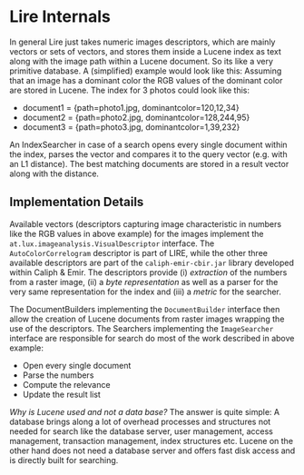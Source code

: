 # Lire Internals
In general Lire just takes numeric images descriptors, which are mainly vectors or sets of vectors, and stores them inside a Lucene index as text along with the image path within a Lucene document. So its like a very primitive database. A (simplified) example would look like this: Assuming that an image has a dominant color the RGB values of the dominant color are stored in Lucene. The index for 3 photos could look like this:

  * document1 = {path=photo1.jpg, dominantcolor=120,12,34}
  * document2 = {path=photo2.jpg, dominantcolor=128,244,95}
  * document3 = {path=photo3.jpg, dominantcolor=1,39,232}

An IndexSearcher in case of a search opens every single document within the index, parses the vector and compares it to the query vector (e.g. with an L1 distance). The best matching documents are stored in a result vector along with the distance.

## Implementation Details
Available vectors (descriptors capturing image characteristic in numbers like the RGB values in above example) for the images implement the ``at.lux.imageanalysis.VisualDescriptor`` interface. The ``AutoColorCorrelogram`` descriptor is part of LIRE, while the other three available descriptors are part of the ``caliph-emir-cbir.jar`` library developed within Caliph & Emir. The descriptors provide (i) *extraction* of the numbers from a raster image, (ii) a *byte representation* as well as a parser for the very same representation for the index and (iii) a *metric* for the searcher.

The DocumentBuilders implementing the ``DocumentBuilder`` interface then allow the creation of Lucene documents from raster images wrapping the use of the descriptors. The Searchers implementing the ``ImageSearcher`` interface are responsible for search do most of the work described in above example:
  - Open every single document
  - Parse the numbers 
  - Compute the relevance
  - Update the result list

*Why is Lucene used and not a data base?* The answer is quite simple: A database brings along a lot of overhead processes and structures not needed for search like the database server, user management, access management, transaction management, index structures etc. Lucene on the other hand does not need a database server and offers fast disk access and is directly built for searching.
